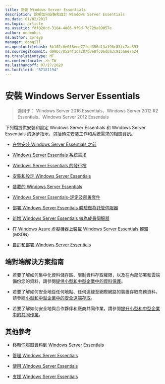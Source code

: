 ```yaml
---
title: 安裝 Windows Server Essentials
description: 說明如何安裝和自訂 Windows Server Essentials
ms.date: 01/02/2017
ms.topic: article
ms.assetid: fdf020cd-3184-4886-9f9d-7d729a89057e
author: nnamuhcs
ms.author: coreyp
manager: dongill
ms.openlocfilehash: 5b102c6e018eed77fdd350d13a196c83fc7ac893
ms.sourcegitcommit: d99bc78524f1ca287b3e8fc06dba3c915a6e7a24
ms.translationtype: MT
ms.contentlocale: zh-TW
ms.lasthandoff: 07/27/2020
ms.locfileid: "87181194"
---
```

# <a name="install-windows-server-essentials"></a>安裝 Windows Server Essentials

>適用于： Windows Server 2016 Essentials、Windows Server 2012 R2 Essentials、Windows Server 2012 Essentials

下列檔提供安裝和設定 Windows Server Essentials 和 Windows Server Essentials 的逐步指示，包括預先安裝工作和系統需求的相關資訊。

-   [在您安裝 Windows Server Essentials 之前](Before-You-Install-Windows-Server-Essentials.md)

-   [Windows Server Essentials 系統需求](../get-started/system-requirements.md)

-   [Windows Server Essentials 的發行檔](../get-started/release-notes.md)

-   [安裝和設定 Windows Server Essentials](Install-and-Configure-Windows-Server-Essentials.md)

-   [裝載的 Windows Server Essentials](Hosted-Windows-Server-Essentials.md)

-   [Windows Server Essentials-評定及部署套件](Assessment-and-Deployment-Kit-for-Windows-Server-Essentials.md)

-   [部署 Windows Server Essentials 體驗做為託管伺服器](Deploy-Windows-Server-Essentials-Experience-as-a-Hosted-Server.md)

-   [新增 Windows Server Essentials 做為成員伺服器](Add-Windows-Server-Essentials-as-a-Member-Server.md)

-   [在 Windows Azure 虛擬機器上裝載 Windows Server Essentials 體驗](https://msdn.microsoft.com/library/dn520828.aspx) (MSDN)

-   [自訂和部署 Windows Server Essentials](Customize-and-Deploy-Windows-Server-Essentials.md)


## <a name="end-to-end-solution-guides"></a>端對端解決方案指南

-    若要了解如何集中化資料儲存區、限制資料存取權限，以及在內部部署和雲端備份您的資料，請參閱[提供小型和中型企業中的資料保護](https://technet.microsoft.com/library/dn582043.aspx)。

-    若要了解如何安全地從任何地點、任何連線至網際網路的裝置存取商務資料，請參閱[小型和中型企業中的安全遠端存取](https://technet.microsoft.com/library/dn629457.aspx)。

-    若要了解如何安全地與合作夥伴和廠商共同作業，請參閱[提升小型和中型企業中的共同作業](https://technet.microsoft.com/library/dn747893.aspx)。

## <a name="additional-references"></a>其他參考


-   [移轉伺服器資料到 Windows Server Essentials](../migrate/Migrate-Server-Data-to-Windows-Server-Essentials.md)

-   [管理 Windows Server Essentials](../manage/Manage-Windows-Server-Essentials.md)

-   [使用 Windows Server Essentials](../use/Use-Windows-Server-Essentials.md)

-   [支援 Windows Server Essentials](../support/Support-Windows-Server-Essentials.md)
